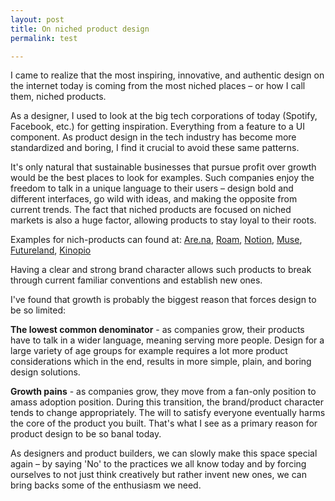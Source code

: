 ```yaml
---
layout: post
title: On niched product design
permalink: test

---
```


I came to realize that the most inspiring, innovative, and authentic design on the internet today is coming from the most niched places – or how I call them, niched products.

As a designer, I used to look at the big tech corporations of today (Spotify, Facebook, etc.) for getting inspiration. Everything from a feature to a UI component. As product design in the tech industry has become more standardized and boring, I find it crucial to avoid these same patterns.

It's only natural that sustainable businesses that pursue profit over growth would be the best places to look for examples. Such companies enjoy the freedom to talk in a unique language to their users – design bold and different interfaces, go wild with ideas, and making the opposite from current trends. The fact that niched products are focused on niched markets is also a huge factor, allowing products to stay loyal to their roots.

Examples for nich-products can found at: [Are.na](are.na), [Roam](https://roamresearch.com/), [Notion](notion.so), [Muse](https://museapp.com/), [Futureland](Futureland.tv), [Kinopio](https://kinopio.club/)

Having a clear and strong brand character allows such products to break through current familiar conventions and establish new ones.

I've found that growth is probably the biggest reason that forces design to be so limited:

**The lowest common denominator** - as companies grow, their products have to talk in a wider language, meaning serving more people. Design for a large variety of age groups for example requires a lot more product considerations which in the end, results in more simple, plain, and boring design solutions.

**Growth pains** - as companies grow, they move from a fan-only position to amass adoption position. During this transition, the brand/product character tends to change appropriately. The will to satisfy everyone eventually harms the core of the product you built. That's what I see as a primary reason for product design to be so banal today.

As designers and product builders, we can slowly make this space special again – by saying 'No' to the practices we all know today and by forcing ourselves to not just think creatively but rather invent new ones, we can bring backs some of the enthusiasm we need.